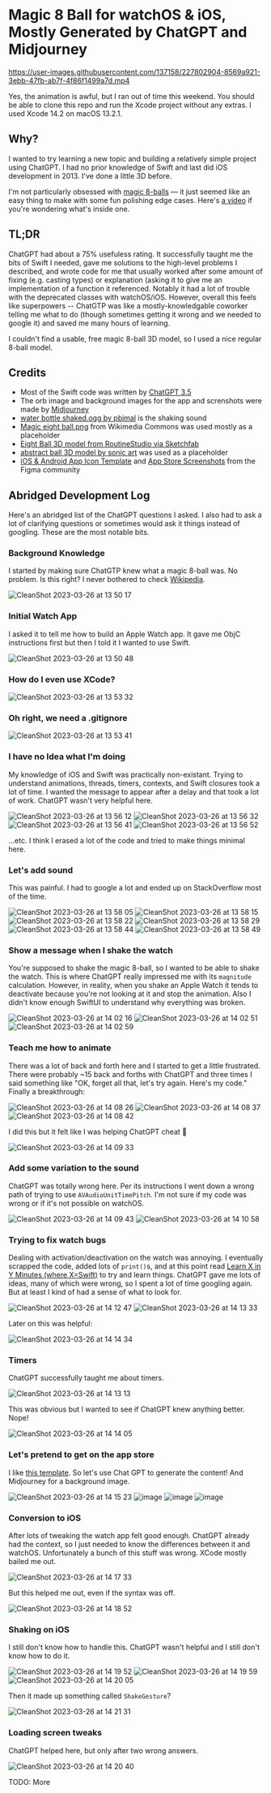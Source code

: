 # Magic 8 Ball for watchOS & iOS, Mostly Generated by ChatGPT and Midjourney

https://user-images.githubusercontent.com/137158/227802904-8569a921-3ebb-47fb-ab7f-4f86f1499a7d.mp4

Yes, the animation is awful, but I ran out of time this weekend. You should be able to clone this repo and run the Xcode project without any extras. I used Xcode 14.2 on macOS 13.2.1.

## Why?

I wanted to try learning a new topic and building a relatively simple project using ChatGPT. I had no prior knowledge of Swift and last did iOS development in 2013. I've done a little 3D before.

I'm not particularly obsessed with [magic 8-balls](https://en.wikipedia.org/wiki/Magic_8_Ball) — it just seemed like an easy thing to make with some fun polishing edge cases. Here's [a video](https://www.youtube.com/watch?v=0-FYc-eEDa0) if you're wondering what's inside one.

## TL;DR

ChatGPT had about a 75% usefuless rating. It successfully taught me the bits of Swift I needed, gave me solutions to the high-level problems I described, and wrote code for me that usually worked after some amount of fixing (e.g. casting types) or explanation (asking it to give me an implementation of a function it referenced. Notably it had a lot of trouble with the deprecated classes with watchOS/iOS. However, overall this feels like superpowers -- ChatGTP was like a mostly-knowledgable coworker telling me what to do (though sometimes getting it wrong and we needed to google it) and saved me many hours of learning.

I couldn't find a usable, free magic 8-ball 3D model, so I used a nice regular 8-ball model.

## Credits

- Most of the Swift code was written by [ChatGPT 3.5](https://chat.openai.com/)
- The orb image and background images for the app and screnshots were made by [Midjourney](https://www.midjourney.com/app/)
- [water bottle shaked.ogg by pbimal](https://freesound.org/people/pbimal/sounds/646783/) is the shaking sound
- [Magic eight ball.png](https://commons.wikimedia.org/wiki/File:Magic_eight_ball.png) from Wikimedia Commons was used mostly as a placeholder
- [Eight Ball 3D model from RoutineStudio via Sketchfab](https://sketchfab.com/3d-models/eight-ball-24a32adaf6014528ad71a1de9af6b084)
- [abstract ball 3D model by sonic art](https://www.turbosquid.com/3d-models/abstract-ball-3d-model-1737482#) was used as a placeholder
- [iOS & Android App Icon Template](https://www.figma.com/community/file/994333518688155629) and [App Store Screenshots](https://www.figma.com/community/file/1071476530354359587) from the Figma community

## Abridged Development Log

Here's an abridged list of the ChatGPT questions I asked. I also had to ask a lot of clarifying questions or sometimes would ask it things instead of googling. These are the most notable bits.

### Background Knowledge

I started by making sure ChatGTP knew what a magic 8-ball was. No problem. Is this right? I never bothered to check [Wikipedia](https://en.wikipedia.org/wiki/Magic_8_Ball).

![CleanShot 2023-03-26 at 13 50 17](https://user-images.githubusercontent.com/137158/227803856-fc02d97a-d3a9-4534-93c4-9547095b86e9.png)

### Initial Watch App

I asked it to tell me how to build an Apple Watch app. It gave me ObjC instructions first but then I told it I wanted to use Swift.

![CleanShot 2023-03-26 at 13 50 48](https://user-images.githubusercontent.com/137158/227803918-a33dc450-ede4-424d-be1c-5ae08c2ce06d.png)

### How do I even use XCode?

![CleanShot 2023-03-26 at 13 53 32](https://user-images.githubusercontent.com/137158/227804033-b4af5274-4b6f-4c78-9325-c43003b402d0.png)

### Oh right, we need a .gitignore

![CleanShot 2023-03-26 at 13 53 41](https://user-images.githubusercontent.com/137158/227804042-7eb339bb-8c7f-4e11-ae66-a4def16b7bd9.png)

### I have no Idea what I'm doing

My knowledge of iOS and Swift was practically non-existant. Trying to understand animations, threads, timers, contexts, and Swift closures took a lot of time. I wanted the message to appear after a delay and that took a lot of work. ChatGPT wasn't very helpful here.

![CleanShot 2023-03-26 at 13 56 12](https://user-images.githubusercontent.com/137158/227804168-fd346c24-5273-42e8-aae1-d8e76f37d355.png)
![CleanShot 2023-03-26 at 13 56 32](https://user-images.githubusercontent.com/137158/227804183-fd45a0d5-eddb-4fe4-84a4-cf4417627e60.png)
![CleanShot 2023-03-26 at 13 56 41](https://user-images.githubusercontent.com/137158/227804186-64710d40-053d-4389-a30f-349387e6632a.png)
![CleanShot 2023-03-26 at 13 56 52](https://user-images.githubusercontent.com/137158/227804197-4763d1fa-0c66-44ff-a956-dc6ae9b10a76.png)

...etc. I think I erased a lot of the code and tried to make things minimal here.

### Let's add sound

This was painful. I had to google a lot and ended up on StackOverflow most of the time.

![CleanShot 2023-03-26 at 13 58 05](https://user-images.githubusercontent.com/137158/227804249-ce23bfb6-5042-4742-aacd-80490476f951.png)
![CleanShot 2023-03-26 at 13 58 15](https://user-images.githubusercontent.com/137158/227804255-be4990f6-10f7-495d-a338-81ea927573ac.png)
![CleanShot 2023-03-26 at 13 58 22](https://user-images.githubusercontent.com/137158/227804261-c2edc002-1227-4a7e-98ea-457418e9a9aa.png)
![CleanShot 2023-03-26 at 13 58 29](https://user-images.githubusercontent.com/137158/227804277-1e2cf8f7-15c3-4883-9613-efd3929b553b.png)
![CleanShot 2023-03-26 at 13 58 44](https://user-images.githubusercontent.com/137158/227804289-4d02feae-9d9b-4491-ac10-23a55423e3bf.png)
![CleanShot 2023-03-26 at 13 58 49](https://user-images.githubusercontent.com/137158/227804298-e484189c-c315-406c-83f2-867e44c1e901.png)

### Show a message when I shake the watch

You're supposed to shake the magic 8-ball, so I wanted to be able to shake the watch. This is where ChatGPT really impressed me with its `magnitude` calculation. However, in reality, when you shake an Apple Watch it tends to deactivate because you're not looking at it and stop the animation. Also I didn't know enough SwiftUI to understand why everything was broken.

![CleanShot 2023-03-26 at 14 02 16](https://user-images.githubusercontent.com/137158/227804482-a744163e-0448-4d7e-a8c1-aa2ca6c59633.png)
![CleanShot 2023-03-26 at 14 02 51](https://user-images.githubusercontent.com/137158/227804505-3250ee4f-5273-471b-9c97-754c46c9d90b.png)
![CleanShot 2023-03-26 at 14 02 59](https://user-images.githubusercontent.com/137158/227804516-af33ab00-98d8-4dde-a7c3-e86ff11d6194.png)

### Teach me how to animate

There was a lot of back and forth here and I started to get a little frustrated. There were probably ~15 back and forths with ChatGPT and three times I said something like "OK, forget all that, let's try again. Here's my code." Finally a breakthrough:

![CleanShot 2023-03-26 at 14 08 26](https://user-images.githubusercontent.com/137158/227804713-bcf8af7a-0819-4381-90ec-a8d26c70afd8.png)
![CleanShot 2023-03-26 at 14 08 37](https://user-images.githubusercontent.com/137158/227804721-fe5923e9-57c8-4f58-b7e8-0ceff2de77d8.png)
![CleanShot 2023-03-26 at 14 08 42](https://user-images.githubusercontent.com/137158/227804730-5f54c22d-9f8e-48c3-9498-14ce5e3f31e7.png)

I did this but it felt like I was helping ChatGPT cheat 🤣

![CleanShot 2023-03-26 at 14 09 33](https://user-images.githubusercontent.com/137158/227804765-223eb92b-e137-4a4a-ba30-9c91380fefa1.png)

### Add some variation to the sound

ChatGPT was totally wrong here. Per its instructions I went down a wrong path of trying to use `AVAudioUnitTimePitch`. I'm not sure if my code was wrong or if it's not possible on watchOS.

![CleanShot 2023-03-26 at 14 09 43](https://user-images.githubusercontent.com/137158/227804776-68dc8307-aaab-4d9a-ab99-b59be60df593.png)
![CleanShot 2023-03-26 at 14 10 58](https://user-images.githubusercontent.com/137158/227804837-613d1cb4-354d-4c01-aa34-84245b9ec24d.png)

### Trying to fix watch bugs

Dealing with activation/deactivation on the watch was annoying. I eventually scrapped the code, added lots of `print()`s, and at this point read [Learn X in Y Minutes (where X=Swift)](https://learnxinyminutes.com/docs/swift/) to try and learn things. ChatGPT gave me lots of ideas, many of which were wrong, so I spent a lot of time googling again. But at least I kind of had a sense of what to look for.

![CleanShot 2023-03-26 at 14 12 47](https://user-images.githubusercontent.com/137158/227804907-c7f1775f-a503-435f-8538-3edd8d0bb40f.png)
![CleanShot 2023-03-26 at 14 13 33](https://user-images.githubusercontent.com/137158/227804941-87ced4b6-c873-4ee2-b0da-333764342511.png)

Later on this was helpful:

![CleanShot 2023-03-26 at 14 14 34](https://user-images.githubusercontent.com/137158/227804985-890c53cf-b523-481e-b08a-eda3b9889bc7.png)

### Timers

ChatGPT successfully taught me about timers.

![CleanShot 2023-03-26 at 14 13 13](https://user-images.githubusercontent.com/137158/227804927-0bb3c8c4-6075-41ab-8535-daf4142d9ca6.png)

This was obvious but I wanted to see if ChatGPT knew anything better. Nope!

![CleanShot 2023-03-26 at 14 14 05](https://user-images.githubusercontent.com/137158/227804978-1dd11d36-f241-495b-b0d2-bfb3e0338a5a.png)

### Let's pretend to get on the app store

I like [this template](https://www.figma.com/community/file/1071476530354359587). So let's use Chat GPT to generate the content! And Midjourney for a background image.

![CleanShot 2023-03-26 at 14 15 23](https://user-images.githubusercontent.com/137158/227805016-3e84b3ef-ad60-4943-97ea-d15f69bbed31.png)
![image](https://user-images.githubusercontent.com/137158/227805046-bbc92f62-3ba3-4303-81a9-731fb7f4fd24.png)
![image](https://user-images.githubusercontent.com/137158/227805049-5e1e8435-0b74-4c25-9722-1d1323028241.png)
![image](https://user-images.githubusercontent.com/137158/227805060-ba1f02dd-9433-4667-a183-17ecc7b944e4.png)

### Conversion to iOS

After lots of tweaking the watch app felt good enough. ChatGPT already had the context, so I just needed to know the differences between it and watchOS. Unfortunately a bunch of this stuff was wrong. XCode mostly bailed me out.

![CleanShot 2023-03-26 at 14 17 33](https://user-images.githubusercontent.com/137158/227805108-d169db53-6ea6-4bde-98c6-2dd2e54f89c8.png)

But this helped me out, even if the syntax was off.

![CleanShot 2023-03-26 at 14 18 52](https://user-images.githubusercontent.com/137158/227805155-f2f856e7-e606-4a81-b46b-27d83a825a15.png)

### Shaking on iOS

I still don't know how to handle this. ChatGPT wasn't helpful and I still don't know how to do it.

![CleanShot 2023-03-26 at 14 19 52](https://user-images.githubusercontent.com/137158/227805192-470f7519-162d-47ef-8085-9ed559b35a31.png)
![CleanShot 2023-03-26 at 14 19 59](https://user-images.githubusercontent.com/137158/227805200-e879c843-1e9c-4a34-adb2-e800cff70f9e.png)
![CleanShot 2023-03-26 at 14 20 05](https://user-images.githubusercontent.com/137158/227805207-f0f531e9-e91d-4956-bdca-17f94f67e0ee.png)

Then it made up something called `ShakeGesture`?

![CleanShot 2023-03-26 at 14 21 31](https://user-images.githubusercontent.com/137158/227805277-f5b04445-3401-49c6-8751-c826c287495e.png)


### Loading screen tweaks

ChatGPT helped here, but only after two wrong answers.

![CleanShot 2023-03-26 at 14 20 40](https://user-images.githubusercontent.com/137158/227805238-f4a71b52-03c0-4c22-9335-f36b17fe745a.png)

TODO: More


























